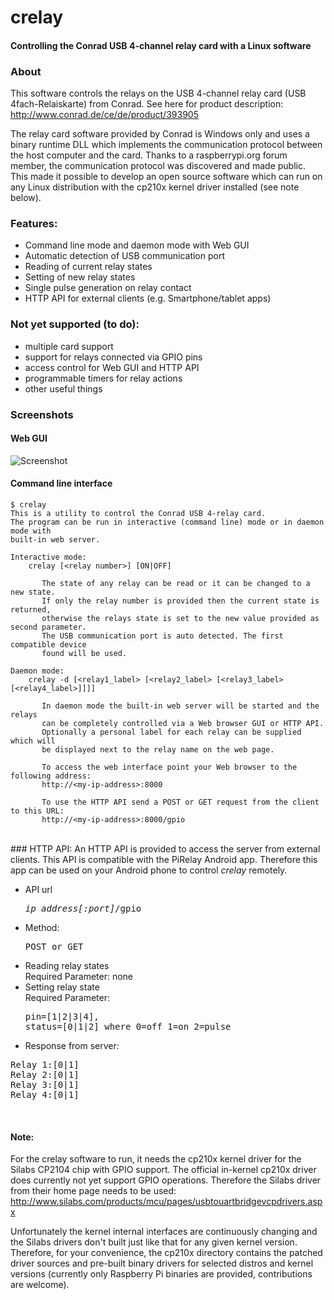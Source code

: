 # crelay
#### Controlling the Conrad USB 4-channel relay card with a Linux software

### About
This software controls the relays on the USB 4-channel relay card (USB 4fach-Relaiskarte) from Conrad. See here for product description: http://www.conrad.de/ce/de/product/393905

The relay card software provided by Conrad is Windows only and uses a binary runtime DLL which implements the communication protocol between the host computer and the card. Thanks to a raspberrypi.org forum member, the communication protocol was discovered and made public. This made it possible to develop an open source software which can run on any Linux distribution with the cp210x kernel driver installed (see note below).

### Features:
- Command line mode and daemon mode with Web GUI
- Automatic detection of USB communication port
- Reading of current relay states
- Setting of new relay states
- Single pulse generation on relay contact
- HTTP API for external clients (e.g. Smartphone/tablet apps)  

### Not yet supported (to do):
- multiple card support
- support for relays connected via GPIO pins
- access control for Web GUI and HTTP API
- programmable timers for relay actions
- other useful things  

### Screenshots

#### Web GUI
![Screenshot](https://github.com/ondrej1024/crelay/screenshots/crelay-sceenshot.png)

#### Command line interface

    $ crelay 
    This is a utility to control the Conrad USB 4-relay card.
    The program can be run in interactive (command line) mode or in daemon mode with
    built-in web server.

    Interactive mode:
        crelay [<relay number>] [ON|OFF]

           The state of any relay can be read or it can be changed to a new state.
           If only the relay number is provided then the current state is returned,
           otherwise the relays state is set to the new value provided as second parameter.
           The USB communication port is auto detected. The first compatible device
           found will be used.

    Daemon mode:
        crelay -d [<relay1_label> [<relay2_label> [<relay3_label> [<relay4_label>]]]] 

           In daemon mode the built-in web server will be started and the relays
           can be completely controlled via a Web browser GUI or HTTP API.
           Optionally a personal label for each relay can be supplied which will
           be displayed next to the relay name on the web page.

           To access the web interface point your Web browser to the following address:
           http://<my-ip-address>:8000

           To use the HTTP API send a POST or GET request from the client to this URL:
           http://<my-ip-address>:8000/gpio                                                  
<br>  
### HTTP API:
An HTTP API is provided to access the server from external clients. This API is compatible with the PiRelay Android app. Therefore this app can be used on your Android phone to control <i>crelay</i> remotely.

- API url  <pre><i>ip_address[:port]</i>/gpio</pre>
- Method: <pre>POST or GET</pre>
- Reading relay states<br>
    Required Parameter: none
- Setting relay state<br> 
    Required Parameter: <pre>pin=[1|2|3|4], status=[0|1|2] where 0=off 1=on 2=pulse</pre>
- Response from server:
<pre>
Relay 1:[0|1]
Relay 2:[0|1]
Relay 3:[0|1]
Relay 4:[0|1]
</pre>
<br>

#### Note:
For the crelay software to run, it needs the cp210x kernel driver for the Silabs CP2104 chip with GPIO support. The official in-kernel cp210x driver does currently not yet support GPIO operations. Therefore the Silabs driver from their home page needs to be used:
http://www.silabs.com/products/mcu/pages/usbtouartbridgevcpdrivers.aspx

Unfortunately the kernel internal interfaces are continuously changing and the Silabs drivers don't built just like that for any given kernel version. Therefore, for your convenience, the cp210x directory contains the patched driver sources and pre-built binary drivers for selected distros and kernel versions (currently only Raspberry Pi binaries are provided, contributions are welcome).
